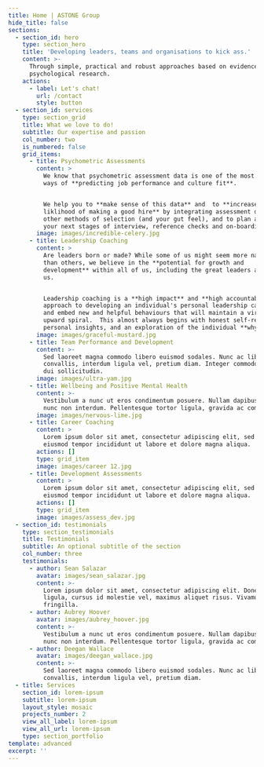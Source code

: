 ```yaml
---
title: Home | ASTONE Group
hide_title: false
sections:
  - section_id: hero
    type: section_hero
    title: 'Developing leaders, teams and organisations to kick ass.'
    content: >-
      Through simple, practical and robust approaches based on evidence and
      psychological research.
    actions:
      - label: Let's chat!
        url: /contact
        style: button
  - section_id: services
    type: section_grid
    title: What we love to do!
    subtitle: Our expertise and passion
    col_number: two
    is_numbered: false
    grid_items:
      - title: Psychometric Assessments
        content: >
          We know that psychometric assessment data is one of the most powerful
          ways of **predicting job performance and culture fit**.  


          We help you to **make sense of this data** and  to **increase your
          liklihood of making a good hire** by integrating assessment data with
          other methods of selection (and your gut feel), and to plan and craft
          your next stages of interview, reference checks and on-boarding.
        image: images/incredible-celery.jpg
      - title: Leadership Coaching
        content: >
          Are leaders born or made? While some of us might seem more natural
          than others, we believe in the **potential for growth and
          development** within all of us, including the great leaders among
          us.  


          Leadership coaching is a **high impact** and **high accountability**
          approach to developing an individual's personal leadership capability,
          and embed new and helpful behaviours that will maintain a virtuous,
          upward spiral.  This almost always begins with honest self-reflective,
          personal insights, and an exploration of the individual **why**.
        image: images/graceful-mustard.jpg
      - title: Team Performance and Development
        content: >-
          Sed laoreet magna commodo libero euismod sodales. Nunc ac libero
          convallis, interdum ligula vel, pretium diam. Integer commodo sem at
          dui sollicitudin.
        image: images/ultra-yam.jpg
      - title: Wellbeing and Positive Mental Health
        content: >-
          Vestibulum a nunc ut eros condimentum posuere. Nullam dapibus quis
          nunc non interdum. Pellentesque tortor ligula, gravida ac commodo eu.
        image: images/nervous-lime.jpg
      - title: Career Coaching
        content: >
          Lorem ipsum dolor sit amet, consectetur adipiscing elit, sed do
          eiusmod tempor incididunt ut labore et dolore magna aliqua.
        actions: []
        type: grid_item
        image: images/career 12.jpg
      - title: Development Assessments
        content: >
          Lorem ipsum dolor sit amet, consectetur adipiscing elit, sed do
          eiusmod tempor incididunt ut labore et dolore magna aliqua.
        actions: []
        type: grid_item
        image: images/assess_dev.jpg
  - section_id: testimonials
    type: section_testimonials
    title: Testimonials
    subtitle: An optional subtitle of the section
    col_number: three
    testimonials:
      - author: Sean Salazar
        avatar: images/sean_salazar.jpg
        content: >-
          Lorem ipsum dolor sit amet, consectetur adipiscing elit. Donec nisl
          ligula, cursus id molestie vel, maximus aliquet risus. Vivamus in nibh
          fringilla.
      - author: Aubrey Hoover
        avatar: images/aubrey_hoover.jpg
        content: >-
          Vestibulum a nunc ut eros condimentum posuere. Nullam dapibus quis
          nunc non interdum. Pellentesque tortor ligula, gravida ac commodo eu.
      - author: Deegan Wallace
        avatar: images/deegan_wallace.jpg
        content: >-
          Sed laoreet magna commodo libero euismod sodales. Nunc ac libero
          convallis, interdum ligula vel, pretium diam.
  - title: Services
    section_id: lorem-ipsum
    subtitle: lorem-ipsum
    layout_style: mosaic
    projects_number: 2
    view_all_label: lorem-ipsum
    view_all_url: lorem-ipsum
    type: section_portfolio
template: advanced
excerpt: ''
---
```


